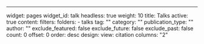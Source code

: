 ---
widget: pages
widget_id: talk
headless: true
weight: 10
title: Talks
active: true
content:
  filters:
    folders:
      - talks
    tag: ""
    category: ""
    publication_type: ""
    author: ""
    exclude_featured: false
    exclude_future: false
    exclude_past: false
  count: 0
  offset: 0
  order: desc
design:
  view: citation
  columns: "2"
